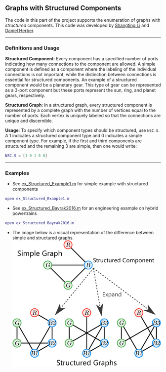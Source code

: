 ## Graphs with Structured Components

The code in this part of the project supports the enumeration of graphs with *structured* components.
This code was developed by [Shangting Li](https://github.com/shangtingli) and [Daniel Herber](https://github.com/danielrherber).

---
### Definitions and Usage
**Structured Component**: Every component has a specified number of ports indicating how many connections to the component are allowed. A simple component is defined as a component where the labeling of the individual connections is not important, while the distinction between connections is essential for structured components. An example of a structured component would be a planetary gear. This type of gear can be represented as a 3-port component but these ports represent the sun, ring, and planet gears, respectively.

**Structured Graph**: In a structured graph, every structured component is represented by a complete graph with the number of vertices equal to the number of ports. Each vertex is uniquely labeled so that the connections are unique and discernible.

**Usage**: To specify which component types should be structured, use ```NSC.S```. A 1 indicates a structured component type and 0 indicates a simple component type. For example, if the first and third components are structured and the remaining 3 are simple, then one would write:
```matlab
NSC.S = [1 0 1 0 0]
```

---
### Examples
* See [ex_Structured_Example1.m](../examples/structured/ex_Structured_Example1.m) for simple example with structured components
```matlab
open ex_Structured_Example1.m
```
* See [ex_Structured_Bayrak2016.m](../examples/structured/ex_Structured_Bayrak2016.m) for an engineering example on hybrid powertrains
```matlab
open ex_Structured_Bayrak2016.m
```
* The image below is a visual representation of the difference between simple and structured graphs.
![structured.svg](optional/structured.svg)
